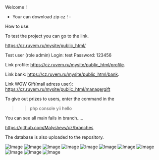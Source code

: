 Welcome !

- Your can download zip cz ! - 

How to use:

To test the project you can go to the link. 

https://cz.ruvem.ru/mysite/public_html/

Test user (role admin)
Login: test
Password: 123456

Link profile: https://cz.ruvem.ru/mysite/public_html/profile. 

Link bank: https://cz.ruvem.ru/mysite/public_html/bank. 

Link WOW Gift(mail adress user): https://cz.ruvem.ru/mysite/public_html/managergift  

To give out prizes to users, enter the command in the 


>> php console yii hello <YOUR NUMBER>

You can see all main fails in branch.....

https://github.com/Malyshevv/cz/branches

The database is also uploaded to the repository.


![Image](http://cz.ruvem.ru/mysite/public_html/assets/img/11.png)
![Image](http://cz.ruvem.ru/mysite/public_html/assets/img/1.png)
![Image](http://cz.ruvem.ru/mysite/public_html/assets/img/2.png)
![Image](http://cz.ruvem.ru/mysite/public_html/assets/img/3.png)
![Image](http://cz.ruvem.ru/mysite/public_html/assets/img/4.png)
![Image](http://cz.ruvem.ru/mysite/public_html/assets/img/5.png)
![Image](http://cz.ruvem.ru/mysite/public_html/assets/img/6.png)
![Image](http://cz.ruvem.ru/mysite/public_html/assets/img/7.png)
![Image](http://cz.ruvem.ru/mysite/public_html/assets/img/8.png)
![Image](http://cz.ruvem.ru/mysite/public_html/assets/img/9.png)
![Image](http://cz.ruvem.ru/mysite/public_html/assets/img/10.png)


